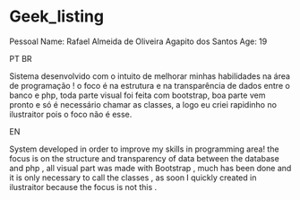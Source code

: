 # Geek_listing
Pessoal
Name: Rafael Almeida de Oliveira Agapito dos Santos
Age: 19




PT BR

Sistema desenvolvido com o intuito de melhorar minhas habilidades na área de programação ! o foco é na estrutura e na transparência de dados entre o banco e php, toda parte visual foi feita com bootstrap, boa parte vem pronto e só é necessário chamar as classes, a logo eu criei rapidinho no ilustraitor pois o foco não é esse.

EN


System developed in order to improve my skills in programming area! the focus is on the structure and transparency of data between the database and php , all visual part was made ​​with Bootstrap , much has been done and it is only necessary to call the classes , as soon I quickly created in ilustraitor because the focus is not this .

